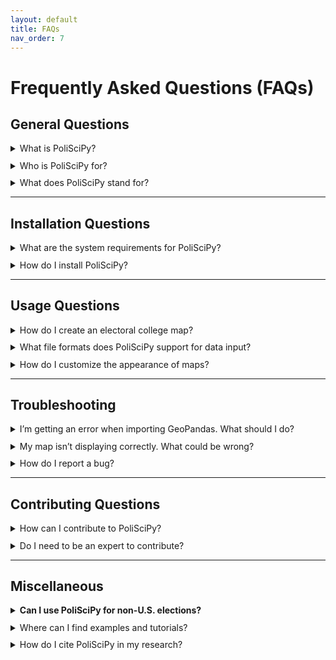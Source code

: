 ```yaml
---
layout: default
title: FAQs
nav_order: 7
---
```


# Frequently Asked Questions (FAQs)

## General Questions

<details>
  <summary>What is PoliSciPy?</summary>
  PoliSciPy is an open-source Python library designed for political data analysis and visualization, with a particular focus on U.S. elections. It provides tools for creating electoral college maps, analyzing voting results, and visualizing voting trends.
</details>

<details>
  <summary>Who is PoliSciPy for?</summary>
  PoliSciPy is for data analysts, political scientists, educators, students, and anyone interested in analyzing or visualizing U.S. electoral data!
</details>

<details>
  <summary>What does PoliSciPy stand for?</summary>
  PoliSciPy is short for "Political Science Python," reflecting its focus on political science analysis and data visualization using Python.
</details>

---

## Installation Questions

<details>
  <summary>What are the system requirements for PoliSciPy?</summary>
  <ul>
    <li>Python 3.8 or higher</li>
    <li>Libraries such as GeoPandas and Matplotlib (automatically installed with PoliSciPy)</li>
    <li>Optional: Git for cloning the latest version from the repository</li>
  </ul>
</details>

<details>
  <summary>How do I install PoliSciPy?</summary>
  You can install PoliSciPy using pip or conda:
  <pre><code>pip install poliscipy</code></pre>
  or
  <pre><code>conda install -c conda-forge poliscipy</code></pre>
  For detailed installation steps, refer to the <a href="https://eolesinski.github.io/poliscipy/installation.html">Installation Guide</a>.
</details>


---

## Usage Questions

<details>
  <summary>How do I create an electoral college map?</summary>
  Refer to the <a href="https://eolesinski.github.io/poliscipy/quickstart.html">Quickstart Guide</a> for step-by-step instructions, including loading geospatial data, merging it with electoral results, and plotting a map.
</details>

<details>
  <summary>What file formats does PoliSciPy support for data input?</summary>
  PoliSciPy primarily works with GeoPandas GeoDataFrames but can handle data from CSVs, dictionaries, or pandas DataFrames as long as they can be merged with the GeoDataFrame.
</details>

<details>
  <summary>How do I customize the appearance of maps?</summary>
  You can customize map titles, colors, labels, and more by using the parameters in the <code>plot_electoral_map()</code> function. Detailed instructions can be found in the <a href="https://eolesinski.github.io/poliscipy/api-reference.html">API Documentation</a>.
</details>

---

## Troubleshooting

<details>
  <summary>I’m getting an error when importing GeoPandas. What should I do?</summary>
  Ensure that GeoPandas is installed in your environment:
  <pre><code>pip install geopandas</code></pre>
  If issues persist, consult the <a href="https://geopandas.org/install.html">GeoPandas installation guide</a>.
</details>

<details>
  <summary>My map isn’t displaying correctly. What could be wrong?</summary>
  <ul>
    <li>Check that your data is correctly merged with the GeoDataFrame.</li>
    <li>Verify that the column name passed to <code>plot_electoral_map()</code> exists in your data.</li>
    <li>Review the example in the <a href="https://eolesinski.github.io/poliscipy/quickstart.html">Quickstart Guide</a> to make sure that you are following the correct steps.</li>
  </ul>
</details>

<details>
  <summary>How do I report a bug?</summary>
  If you encounter a bug while using PoliSciPy, please submit an issue on the <a href="https://github.com/eolesinski/poliscipy/issues">GitHub Issue Tracker</a> with a clear description and steps to reproduce it.
</details>

---

## Contributing Questions

<details>
  <summary>How can I contribute to PoliSciPy?</summary>
  Contributions are always welcome! See the <a href="https://eolesinski.github.io/poliscipy/contributing.html">Contributing Guide</a> for detailed instructions.
</details>

<details>
  <summary>Do I need to be an expert to contribute?</summary>
  Not at all! There are a variety of ways that you can contribute, including reporting issues, suggesting features, improving documentation, or writing code. Every bit helps!
</details>

---

## Miscellaneous

<details>
  <summary><b>Can I use PoliSciPy for non-U.S. elections?</b></summary>
  Currently, PoliSciPy only officially supports creating electoral college maps for U.S. elections. However, the process for plotting election maps for other countries is very similar. In principle, PoliSciPy can be adapted to work with other country's shapefiles as long as the structure of the GeoDataFrame remains consistent (e.g., the column names match). Feel free to experiment and share your results!
</details>

<details>
  <summary>Where can I find examples and tutorials?</summary>
  Visit the <a href="https://eolesinski.github.io/poliscipy/examples.html">Examples section</a> of the documentation site for detailed tutorials and code snippets.
</details>

<details>
  <summary>How do I cite PoliSciPy in my research?</summary>
  Please refer to the <a href="https://eolesinski.github.io/poliscipy/citation.html">Citation Guide</a> for information on how to cite PoliSciPy in your work.
</details>

<style>
  details {
    margin-bottom: 0.75em; /* Adjust this value for smaller or larger spacing */
  }
</style>

<br>